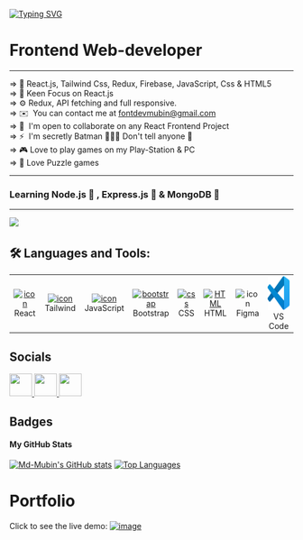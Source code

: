 <a href="https://git.io/typing-svg"><img src="https://readme-typing-svg.demolab.com?font=Fira+Code&weight=300&size=24&duration=4000&pause=1000&color=1CCFBE&center=true&amp&width=800&amp&lines=Hi!+Welcome+to+%7B%3C+Md+Mubin's+%2F+%3E%7D+Git-hub+Profile;Front-End+Developer+%7C%7C+React+Developer;Always+jump+to+Learning+%26+Improving+" alt="Typing SVG" /></a> 
 
# Frontend Web-developer 
-------------------------------------

=> 🌱  React.js, Tailwind Css, Redux, Firebase, JavaScript, Css & HTML5 <br> 
=> 📖  Keen Focus on React.js <br>
=> ⚙️  Redux, API fetching and full responsive.<br>
=> ✉️  You can contact me at fontdevmubin@gmail.com <br>
=> 🤝  I'm open to collaborate on any React Frontend Project <br>
=> ⚡  I'm secretly Batman 🦇🦇🦇 Don't tell anyone 🤫 <br>
=> 🎮  Love to play games on my Play-Station & PC <br>
=> 🧩  Love Puzzle games  <br>

***********************************************
### Learning Node.js 📗 , Express.js 🧪 & MongoDB 🍃
***********************************************

<a href="https://www.github.com/Md-Mubin" target="_blank" rel="noreferrer"><img
src="https://img.shields.io/github/followers/Md-Mubin?logo=github&style=for-the-badge&color=10b981&labelColor=181824" /></a> <br>

## 🛠️ Languages and Tools:

<table>
  <tbody>
    <tr>
      <td align="center" width="100">
        <a href="https://skillicons.dev/icons?i=react" rel="nofollow">
          <img src="https://camo.githubusercontent.com/0fcf9befefc83e207ed36bdeb3ac4f6c99132571ddb0f44e7a6ac872b0723352/68747470733a2f2f74656368737461636b2d67656e657261746f722e76657263656c2e6170702f72656163742d69636f6e2e737667" alt="icon" width="50" height="60" style="max-width: 100;">
        </a>
      <br>React
    </td> 
      <td align="center" width="100">
        <a href="https://skillicons.dev/icons?i=tailwind" rel="nofollow">
          <img src="https://skillicons.dev/icons?i=tailwind" alt="icon" width="40" height="60" style="max-width: 100;">
        </a>
      <br>Tailwind
    </td> 
       <td align="center" width="100">
        <a href="https://skillicons.dev/icons?i=javascript" rel="nofollow">
          <img src="https://skillicons.dev/icons?i=javascript" alt="icon" width="40" height="60" style="max-width: 100;">
        </a>
      <br>JavaScript
    </td> 
        <td align="center" width="100">
        <a href="https://skillicons.dev/icons?i=bootstrap" rel="nofollow">
          <img src="https://skillicons.dev/icons?i=bootstrap" width="40" height="60" alt="bootstrap" style="max-width: 100;">
        </a>
      <br>Bootstrap
    </td> 
          <td align="center" width="100">
        <a href="https://skillicons.dev/icons?i=bootstrap" rel="nofollow">
          <img src="https://skillicons.dev/icons?i=css" width="40" height="60" alt="css" style="max-width: 100;">
        </a>
      <br>CSS
    </td>  
<td align="center" width="100">
        <a href="https://skillicons.dev/icons?i=html" rel="nofollow">
          <img src="https://skillicons.dev/icons?i=html" width="40" height="60" alt="HTML" style="max-width: 100;">
        </a>
      <br>HTML
    </td> 
     <td align="center" width="100">
<img src="https://raw.githubusercontent.com/rahul-jha98/github_readme_icons/main/language_and_tools/square/figma/figma.svg" alt="icon" width="50" height="60" style="max-width: 100;">
      <br>Figma
    </td> 
    <td align="center" width="100">
<img src="https://raw.githubusercontent.com/devicons/devicon/1119b9f84c0290e0f0b38982099a2bd027a48bf1/icons/vscode/vscode-original.svg" alt="icon" width="40" height="60" style="max-width: 100;">
      <br>VS Code
    </td> 
  </tr>
</tbody></table>
</article>
 </div>

## Socials

<p align="left"> 
<a href="https://www.facebook.com/Md Mubin" target="_blank" rel="noreferrer"> 
<picture> <source media="(prefers-color-scheme: dark)" srcset="https://raw.githubusercontent.com/danielcranney/readme-generator/main/public/icons/socials/facebook-dark.svg" /> <img src="https://raw.githubusercontent.com/danielcranney/readme-generator/main/public/icons/socials/facebook.svg" width="40" height="40" /> 
</picture> </a> 
<a href="https://www.github.com/Md-Mubin" target="_blank" rel="noreferrer"> 
<picture> <img src="https://skillicons.dev/icons?i=github" width="40" height="40" /> 
</picture> </a> 
<a href="https://www.linkedin.com/in/md-mubin" target="_blank" rel="noreferrer"> 
<picture> <img src="https://raw.githubusercontent.com/danielcranney/readme-generator/main/public/icons/socials/linkedin.svg" width="40" height="40" /> 
</picture> </a>
</p>

## Badges

#### <b>My GitHub Stats</b>

<a href="http://www.github.com/Md-Mubin"><img align="top" src="https://github-readme-stats.vercel.app/api?username=Md-Mubin&show_icons=true&hide=&count_private=true&title_color=14b8a6&text_color=ffffff&icon_color=10b981&bg_color=181824&hide_border=true&show_icons=true" alt="Md-Mubin's GitHub stats" /></a> <a href="https://github.com/Md-Mubin"><img src="https://github-readme-stats.vercel.app/api/top-langs/?username=Md-Mubin&langs_count=10&title_color=14b8a6&text_color=ffffff&icon_color=10b981&bg_color=181824&hide_border=true&locale=en&custom_title=Top%20%Languages" alt="Top Languages" /></a>

# Portfolio

 Click to see the live demo:
<a href="https://mubin-webdev.netlify.app/" target="_blank">
![image](https://github.com/user-attachments/assets/625f3676-74d4-41e3-9d89-18403dcb5922)
<a>

